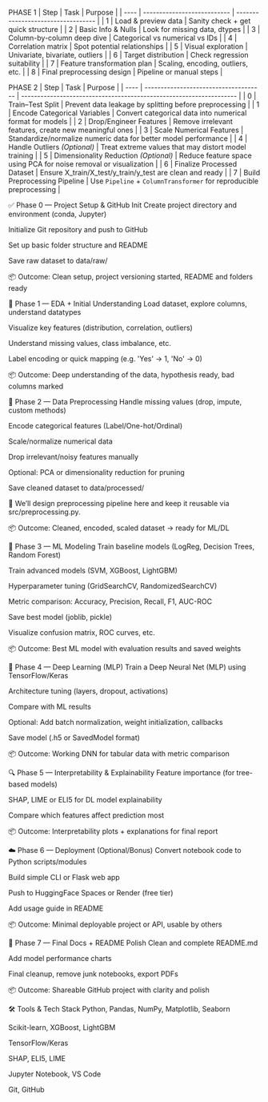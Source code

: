 PHASE 1
| Step | Task                        | Purpose                            |
| ---- | --------------------------- | ---------------------------------- |
| 1    | Load & preview data         | Sanity check + get quick structure |
| 2    | Basic Info & Nulls          | Look for missing data, dtypes      |
| 3    | Column-by-column deep dive  | Categorical vs numerical vs IDs    |
| 4    | Correlation matrix          | Spot potential relationships       |
| 5    | Visual exploration          | Univariate, bivariate, outliers    |
| 6    | Target distribution         | Check regression suitability       |
| 7    | Feature transformation plan | Scaling, encoding, outliers, etc.  |
| 8    | Final preprocessing design  | Pipeline or manual steps           |

PHASE 2
| Step | Task                                  | Purpose                                                             |
| ---- | ------------------------------------- | ------------------------------------------------------------------- |
| 0    | Train–Test Split                      | Prevent data leakage by splitting before preprocessing              |
| 1    | Encode Categorical Variables          | Convert categorical data into numerical format for models           |
| 2    | Drop/Engineer Features                | Remove irrelevant features, create new meaningful ones              |
| 3    | Scale Numerical Features              | Standardize/normalize numeric data for better model performance     |
| 4    | Handle Outliers *(Optional)*          | Treat extreme values that may distort model training                |
| 5    | Dimensionality Reduction *(Optional)* | Reduce feature space using PCA for noise removal or visualization   |
| 6    | Finalize Processed Dataset            | Ensure X\_train/X\_test/y\_train/y\_test are clean and ready        |
| 7    | Build Preprocessing Pipeline          | Use `Pipeline` + `ColumnTransformer` for reproducible preprocessing |



✅ Phase 0 — Project Setup & GitHub Init
Create project directory and environment (conda, Jupyter)

Initialize Git repository and push to GitHub

Set up basic folder structure and README

Save raw dataset to data/raw/

📦 Outcome: Clean setup, project versioning started, README and folders ready

🔎 Phase 1 — EDA + Initial Understanding
Load dataset, explore columns, understand datatypes

Visualize key features (distribution, correlation, outliers)

Understand missing values, class imbalance, etc.

Label encoding or quick mapping (e.g. 'Yes' → 1, 'No' → 0)

📦 Outcome: Deep understanding of the data, hypothesis ready, bad columns marked

🧹 Phase 2 — Data Preprocessing
Handle missing values (drop, impute, custom methods)

Encode categorical features (Label/One-hot/Ordinal)

Scale/normalize numerical data

Drop irrelevant/noisy features manually

Optional: PCA or dimensionality reduction for pruning

Save cleaned dataset to data/processed/

🔧 We’ll design preprocessing pipeline here and keep it reusable via src/preprocessing.py.

📦 Outcome: Cleaned, encoded, scaled dataset → ready for ML/DL

🤖 Phase 3 — ML Modeling
Train baseline models (LogReg, Decision Trees, Random Forest)

Train advanced models (SVM, XGBoost, LightGBM)

Hyperparameter tuning (GridSearchCV, RandomizedSearchCV)

Metric comparison: Accuracy, Precision, Recall, F1, AUC-ROC

Save best model (joblib, pickle)

Visualize confusion matrix, ROC curves, etc.

📦 Outcome: Best ML model with evaluation results and saved weights

🧠 Phase 4 — Deep Learning (MLP)
Train a Deep Neural Net (MLP) using TensorFlow/Keras

Architecture tuning (layers, dropout, activations)

Compare with ML results

Optional: Add batch normalization, weight initialization, callbacks

Save model (.h5 or SavedModel format)

📦 Outcome: Working DNN for tabular data with metric comparison

🔍 Phase 5 — Interpretability & Explainability
Feature importance (for tree-based models)

SHAP, LIME or ELI5 for DL model explainability

Compare which features affect prediction most

📦 Outcome: Interpretability plots + explanations for final report

☁️ Phase 6 — Deployment (Optional/Bonus)
Convert notebook code to Python scripts/modules

Build simple CLI or Flask web app

Push to HuggingFace Spaces or Render (free tier)

Add usage guide in README

📦 Outcome: Minimal deployable project or API, usable by others

📘 Phase 7 — Final Docs + README Polish
Clean and complete README.md

Add model performance charts

Final cleanup, remove junk notebooks, export PDFs

📦 Outcome: Shareable GitHub project with clarity and polish

🛠 Tools & Tech Stack
Python, Pandas, NumPy, Matplotlib, Seaborn

Scikit-learn, XGBoost, LightGBM

TensorFlow/Keras

SHAP, ELI5, LIME

Jupyter Notebook, VS Code

Git, GitHub